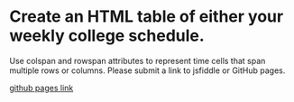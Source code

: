 # Create an HTML table of either your weekly college schedule. 
Use colspan and rowspan attributes to represent time cells that span multiple rows or columns.
Please submit a link to jsfiddle or GitHub pages.

[github pages link](https://otb-01.github.io/cpit-405-class-activity-1/)